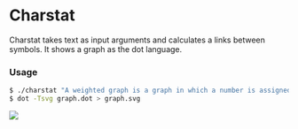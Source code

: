 # Charstat

Charstat takes text as input arguments and calculates a links between symbols.
It shows a graph as the dot language.

### Usage

```sh
$ ./charstat "A weighted graph is a graph in which a number is assigned to each edge" > graph.dot
$ dot -Tsvg graph.dot > graph.svg
```

![](https://lex-r.github.io/storage/graph.svg)
